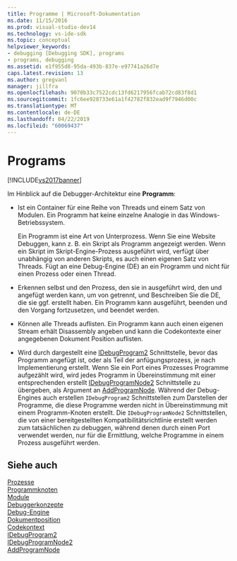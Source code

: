 ```yaml
---
title: Programme | Microsoft-Dokumentation
ms.date: 11/15/2016
ms.prod: visual-studio-dev14
ms.technology: vs-ide-sdk
ms.topic: conceptual
helpviewer_keywords:
- debugging [Debugging SDK], programs
- programs, debugging
ms.assetid: e1f955d8-95da-493b-837e-e97741a26d7e
caps.latest.revision: 13
ms.author: gregvanl
manager: jillfra
ms.openlocfilehash: 9070b33c7522cdc13fd6217956fcab72cd83f8d1
ms.sourcegitcommit: 1fc6ee928733e61a1f42782f832ead9f7946d00c
ms.translationtype: MT
ms.contentlocale: de-DE
ms.lasthandoff: 04/22/2019
ms.locfileid: "60069437"
---
```

# <a name="programs"></a>Programs
[!INCLUDE[vs2017banner](../../includes/vs2017banner.md)]

Im Hinblick auf die Debugger-Architektur eine **Programm**:  
  
- Ist ein Container für eine Reihe von Threads und einem Satz von Modulen. Ein Programm hat keine einzelne Analogie in das Windows-Betriebssystem.  
  
     Ein Programm ist eine Art von Unterprozess. Wenn Sie eine Website Debuggen, kann z. B. ein Skript als Programm angezeigt werden. Wenn ein Skript im Skript-Engine-Prozess ausgeführt wird, verfügt über unabhängig von anderen Skripts, es auch einen eigenen Satz von Threads. Fügt an eine Debug-Engine (DE) an ein Programm und nicht für einen Prozess oder einen Thread.  
  
- Erkennen selbst und den Prozess, den sie in ausgeführt wird, den und angefügt werden kann, um von getrennt, und Beschreiben Sie die DE, die sie ggf. erstellt haben. Ein Programm kann ausgeführt, beenden und den Vorgang fortzusetzen, und beendet werden.  
  
- Können alle Threads auflisten. Ein Programm kann auch einen eigenen Stream erhält Disassembly angeben und kann die Codekontexte einer angegebenen Dokument Position auflisten.  
  
- Wird durch dargestellt eine [IDebugProgram2](../../extensibility/debugger/reference/idebugprogram2.md) Schnittstelle, bevor das Programm angefügt ist, oder als Teil der anfügungsprozess, je nach Implementierung erstellt. Wenn Sie ein Port eines Prozesses Programme aufgezählt wird, wird jedes Programm in Übereinstimmung mit einer entsprechenden erstellt [IDebugProgramNode2](../../extensibility/debugger/reference/idebugprogramnode2.md) Schnittstelle zu übergeben, als Argument an [AddProgramNode](../../extensibility/debugger/reference/idebugportnotify2-addprogramnode.md). Während der Debug-Engines auch erstellen `IDebugProgram2` Schnittstellen zum Darstellen der Programme, die diese Programme werden nicht in Übereinstimmung mit einem Programm-Knoten erstellt. Die `IDebugProgramNode2` Schnittstellen, die von einer bereitgestellten Kompatibilitätsrichtlinie erstellt werden zum tatsächlichen zu debuggen, während denen durch einen Port verwendet werden, nur für die Ermittlung, welche Programme in einem Prozess ausgeführt werden.  
  
## <a name="see-also"></a>Siehe auch  
 [Prozesse](../../extensibility/debugger/processes.md)   
 [Programmknoten](../../extensibility/debugger/program-nodes.md)   
 [Module](../../extensibility/debugger/modules.md)   
 [Debuggerkonzepte](../../extensibility/debugger/debugger-concepts.md)   
 [Debug-Engine](../../extensibility/debugger/debug-engine.md)   
 [Dokumentposition](../../extensibility/debugger/document-position.md)   
 [Codekontext](../../extensibility/debugger/code-context.md)   
 [IDebugProgram2](../../extensibility/debugger/reference/idebugprogram2.md)   
 [IDebugProgramNode2](../../extensibility/debugger/reference/idebugprogramnode2.md)   
 [AddProgramNode](../../extensibility/debugger/reference/idebugportnotify2-addprogramnode.md)
